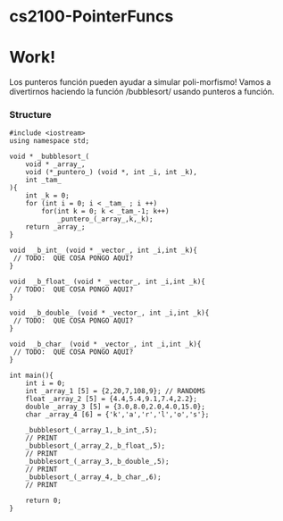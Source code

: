 # cs2100-PointerFuncs

# Work!
Los punteros función pueden ayudar a simular poli-morfismo! Vamos a divertirnos haciendo la función  /bubblesort/  usando punteros a función. 

### Structure

```
#include <iostream>
using namespace std;

void * _bubblesort_(
	void * _array_, 
	void (*_puntero_) (void *, int _i, int _k),
	int _tam_
){
	int _k = 0;
	for (int i = 0; i < _tam_ ; i ++)
		for(int k = 0; k < _tam_-1; k++)
			_puntero_(_array_,k,_k);
	return _array_;
}

void  _b_int_ (void * _vector_, int _i,int _k){
 // TODO:  QUE COSA PONGO AQUI?
}

void  _b_float_ (void * _vector_, int _i,int _k){
 // TODO:  QUE COSA PONGO AQUI?
}

void  _b_double_ (void * _vector_, int _i,int _k){
 // TODO:  QUE COSA PONGO AQUI?
}

void  _b_char_ (void * _vector_, int _i,int _k){
 // TODO:  QUE COSA PONGO AQUI?
}

int main(){
	int i = 0;
	int _array_1 [5] = {2,20,7,108,9}; // RANDOMS
	float _array_2 [5] = {4.4,5.4,9.1,7.4,2.2};
	double _array_3 [5] = {3.0,8.0,2.0,4.0,15.0};
	char _array_4 [6] = {'k','a','r','l','o','s'};

	_bubblesort_(_array_1,_b_int_,5);	
	// PRINT
	_bubblesort_(_array_2,_b_float_,5);
	// PRINT
	_bubblesort_(_array_3,_b_double_,5);
	// PRINT
	_bubblesort_(_array_4,_b_char_,6);
	// PRINT

    return 0;
}

```

